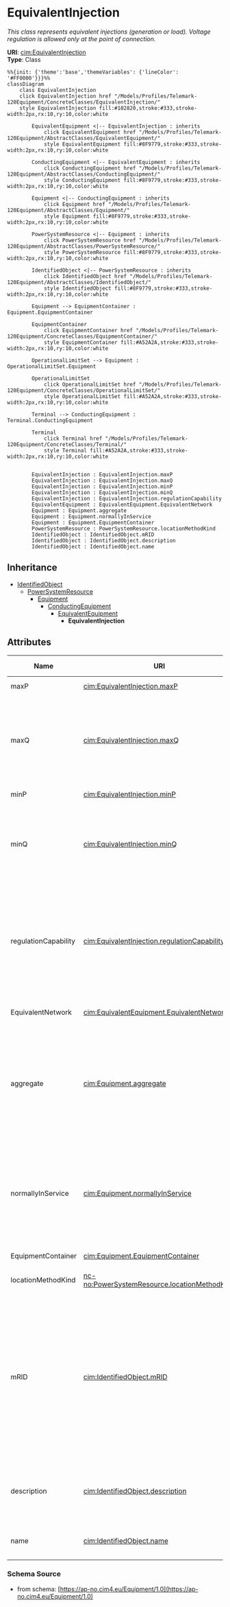 # EquivalentInjection

_This class represents equivalent injections (generation or load).  Voltage regulation is allowed only at the point of connection._

**URI**: [cim:EquivalentInjection](https://cim.ucaiug.io/ns#EquivalentInjection)<br />
**Type**: Class

```mermaid
%%{init: {'theme':'base','themeVariables': {'lineColor': '#FF0000'}}}%%
classDiagram
    class EquivalentInjection
    click EquivalentInjection href "/Models/Profiles/Telemark-120Equipment/ConcreteClasses/EquivalentInjection/"
    style EquivalentInjection fill:#102820,stroke:#333,stroke-width:2px,rx:10,ry:10,color:white
     
        EquivalentEquipment <|-- EquivalentInjection : inherits
            click EquivalentEquipment href "/Models/Profiles/Telemark-120Equipment/AbstractClasses/EquivalentEquipment/"
            style EquivalentEquipment fill:#8F9779,stroke:#333,stroke-width:2px,rx:10,ry:10,color:white
     
        ConductingEquipment <|-- EquivalentEquipment : inherits
            click ConductingEquipment href "/Models/Profiles/Telemark-120Equipment/AbstractClasses/ConductingEquipment/"
            style ConductingEquipment fill:#8F9779,stroke:#333,stroke-width:2px,rx:10,ry:10,color:white
     
        Equipment <|-- ConductingEquipment : inherits
            click Equipment href "/Models/Profiles/Telemark-120Equipment/AbstractClasses/Equipment/"
            style Equipment fill:#8F9779,stroke:#333,stroke-width:2px,rx:10,ry:10,color:white
     
        PowerSystemResource <|-- Equipment : inherits
            click PowerSystemResource href "/Models/Profiles/Telemark-120Equipment/AbstractClasses/PowerSystemResource/"
            style PowerSystemResource fill:#8F9779,stroke:#333,stroke-width:2px,rx:10,ry:10,color:white
     
        IdentifiedObject <|-- PowerSystemResource : inherits
            click IdentifiedObject href "/Models/Profiles/Telemark-120Equipment/AbstractClasses/IdentifiedObject/"
            style IdentifiedObject fill:#8F9779,stroke:#333,stroke-width:2px,rx:10,ry:10,color:white

        Equipment --> EquipmentContainer : Equipment.EquipmentContainer

        EquipmentContainer
            click EquipmentContainer href "/Models/Profiles/Telemark-120Equipment/ConcreteClasses/EquipmentContainer/"
            style EquipmentContainer fill:#A52A2A,stroke:#333,stroke-width:2px,rx:10,ry:10,color:white

        OperationalLimitSet --> Equipment : OperationalLimitSet.Equipment

        OperationalLimitSet
            click OperationalLimitSet href "/Models/Profiles/Telemark-120Equipment/ConcreteClasses/OperationalLimitSet/"
            style OperationalLimitSet fill:#A52A2A,stroke:#333,stroke-width:2px,rx:10,ry:10,color:white

        Terminal --> ConductingEquipment : Terminal.ConductingEquipment

        Terminal
            click Terminal href "/Models/Profiles/Telemark-120Equipment/ConcreteClasses/Terminal/"
            style Terminal fill:#A52A2A,stroke:#333,stroke-width:2px,rx:10,ry:10,color:white


        EquivalentInjection : EquivalentInjection.maxP
        EquivalentInjection : EquivalentInjection.maxQ
        EquivalentInjection : EquivalentInjection.minP
        EquivalentInjection : EquivalentInjection.minQ
        EquivalentInjection : EquivalentInjection.regulationCapability
        EquivalentEquipment : EquivalentEquipment.EquivalentNetwork
        Equipment : Equipment.aggregate
        Equipment : Equipment.normallyInService
        Equipment : Equipment.EquipmentContainer
        PowerSystemResource : PowerSystemResource.locationMethodKind
        IdentifiedObject : IdentifiedObject.mRID
        IdentifiedObject : IdentifiedObject.description
        IdentifiedObject : IdentifiedObject.name
```

## Inheritance
* [IdentifiedObject](IdentifiedObject.md)
    * [PowerSystemResource](PowerSystemResource.md)
        * [Equipment](Equipment.md)
            * [ConductingEquipment](ConductingEquipment.md)
                * [EquivalentEquipment](EquivalentEquipment.md)
                    * **EquivalentInjection**

## Attributes
| Name | URI | Cardinality and Range | Description | Inheritance |
| ---  | --- | --- | --- | --- |
| maxP | [cim:EquivalentInjection.maxP](https://cim.ucaiug.io/ns#EquivalentInjection.maxP) | 0..1 ActivePower | Maximum active power of the injection. | direct |
| maxQ | [cim:EquivalentInjection.maxQ](https://cim.ucaiug.io/ns#EquivalentInjection.maxQ) | 0..1 ReactivePower | Maximum reactive power of the injection.  Used for modelling of infeed for load flow exchange. Not used for short circuit modelling.  If maxQ and minQ are not used ReactiveCapabilityCurve can be used. | direct |
| minP | [cim:EquivalentInjection.minP](https://cim.ucaiug.io/ns#EquivalentInjection.minP) | 0..1 ActivePower | Minimum active power of the injection. | direct |
| minQ | [cim:EquivalentInjection.minQ](https://cim.ucaiug.io/ns#EquivalentInjection.minQ) | 0..1 ReactivePower | Minimum reactive power of the injection.  Used for modelling of infeed for load flow exchange. Not used for short circuit modelling.  If maxQ and minQ are not used ReactiveCapabilityCurve can be used. | direct |
| regulationCapability | [cim:EquivalentInjection.regulationCapability](https://cim.ucaiug.io/ns#EquivalentInjection.regulationCapability) | 0..1 boolean | Specifies whether or not the EquivalentInjection has the capability to regulate the local voltage. If true the EquivalentInjection can regulate. If false the EquivalentInjection cannot regulate. ReactiveCapabilityCurve can only be associated with EquivalentInjection  if the flag is true. | direct |
| EquivalentNetwork | [cim:EquivalentEquipment.EquivalentNetwork](https://cim.ucaiug.io/ns#EquivalentEquipment.EquivalentNetwork) | 0..1 EquivalentNetwork | The equivalent where the reduced model belongs. | EquivalentEquipment |
| aggregate | [cim:Equipment.aggregate](https://cim.ucaiug.io/ns#Equipment.aggregate) | 0..1 boolean | The aggregate attribute is used to indicate that the object is an aggregate of other objects. The aggregate attribute is used to indicate that the object is an aggregate of other objects. The aggregate attribute is used to indicate that the object is an aggregate of other objects. | Equipment |
| normallyInService | [cim:Equipment.normallyInService](https://cim.ucaiug.io/ns#Equipment.normallyInService) | 0..1 boolean | The normallyInService attribute is used to indicate that the object is normally in service. The normallyInService attribute is used to indicate that the object is normally in service. The normallyInService attribute is used to indicate that the object is normally in service. | Equipment |
| EquipmentContainer | [cim:Equipment.EquipmentContainer](https://cim.ucaiug.io/ns#Equipment.EquipmentContainer) | 0..1 EquipmentContainer | Container of this equipment. | Equipment |
| locationMethodKind | [nc-no:PowerSystemResource.locationMethodKind](http://cim4.eu/ns/nc-no#PowerSystemResource.locationMethodKind) | 0..1 LocationMethodKind | Possible methods to derive geographical location. | PowerSystemResource |
| mRID | [cim:IdentifiedObject.mRID](https://cim.ucaiug.io/ns#IdentifiedObject.mRID) | 0..1 string | Master resource identifier issued by a model authority. The mRID is unique within an exchange context. Global uniqueness is easily achieved by using a UUID, as specified in RFC 4122, for the mRID. The use of UUID is strongly recommended.For CIMXML data files in RDF syntax conforming to IEC 61970-552, the mRID is mapped to rdf:ID or rdf:about attributes that identify CIM object elements. | IdentifiedObject |
| description | [cim:IdentifiedObject.description](https://cim.ucaiug.io/ns#IdentifiedObject.description) | 0..1 string | The description is a free human readable text describing or naming the object. It may be non unique and may not correlate to a naming hierarchy. | IdentifiedObject |
| name | [cim:IdentifiedObject.name](https://cim.ucaiug.io/ns#IdentifiedObject.name) | 0..1 string | The name is any free human readable and possibly non unique text naming the object. | IdentifiedObject |

### Schema Source
* from schema: [https://ap-no.cim4.eu/Equipment/1.0](https://ap-no.cim4.eu/Equipment/1.0)
